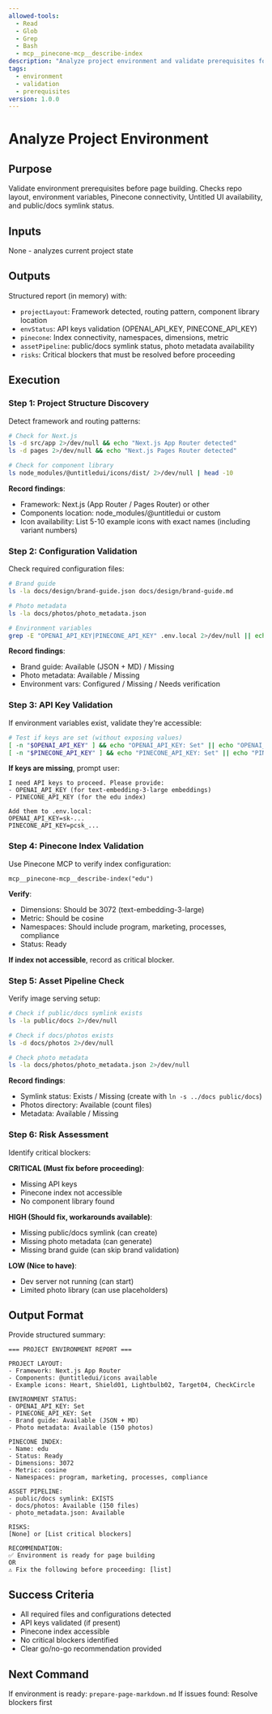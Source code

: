 ```yaml
---
allowed-tools:
  - Read
  - Glob
  - Grep
  - Bash
  - mcp__pinecone-mcp__describe-index
description: "Analyze project environment and validate prerequisites for page building"
tags:
  - environment
  - validation
  - prerequisites
version: 1.0.0
---
```


# Analyze Project Environment

## Purpose
Validate environment prerequisites before page building. Checks repo layout, environment variables, Pinecone connectivity, Untitled UI availability, and public/docs symlink status.

## Inputs
None - analyzes current project state

## Outputs
Structured report (in memory) with:
- `projectLayout`: Framework detected, routing pattern, component library location
- `envStatus`: API keys validation (OPENAI_API_KEY, PINECONE_API_KEY)
- `pinecone`: Index connectivity, namespaces, dimensions, metric
- `assetPipeline`: public/docs symlink status, photo metadata availability
- `risks`: Critical blockers that must be resolved before proceeding

## Execution

### Step 1: Project Structure Discovery

Detect framework and routing patterns:

```bash
# Check for Next.js
ls -d src/app 2>/dev/null && echo "Next.js App Router detected"
ls -d pages 2>/dev/null && echo "Next.js Pages Router detected"

# Check for component library
ls node_modules/@untitledui/icons/dist/ 2>/dev/null | head -10
```

**Record findings**:
- Framework: Next.js (App Router / Pages Router) or other
- Components location: node_modules/@untitledui or custom
- Icon availability: List 5-10 example icons with exact names (including variant numbers)

### Step 2: Configuration Validation

Check required configuration files:

```bash
# Brand guide
ls -la docs/design/brand-guide.json docs/design/brand-guide.md

# Photo metadata
ls -la docs/photos/photo_metadata.json

# Environment variables
grep -E "OPENAI_API_KEY|PINECONE_API_KEY" .env.local 2>/dev/null || echo "No .env.local found"
```

**Record findings**:
- Brand guide: Available (JSON + MD) / Missing
- Photo metadata: Available / Missing
- Environment vars: Configured / Missing / Needs verification

### Step 3: API Key Validation

If environment variables exist, validate they're accessible:

```bash
# Test if keys are set (without exposing values)
[ -n "$OPENAI_API_KEY" ] && echo "OPENAI_API_KEY: Set" || echo "OPENAI_API_KEY: Missing"
[ -n "$PINECONE_API_KEY" ] && echo "PINECONE_API_KEY: Set" || echo "PINECONE_API_KEY: Missing"
```

**If keys are missing**, prompt user:
```
I need API keys to proceed. Please provide:
- OPENAI_API_KEY (for text-embedding-3-large embeddings)
- PINECONE_API_KEY (for the edu index)

Add them to .env.local:
OPENAI_API_KEY=sk-...
PINECONE_API_KEY=pcsk_...
```

### Step 4: Pinecone Index Validation

Use Pinecone MCP to verify index configuration:

```
mcp__pinecone-mcp__describe-index("edu")
```

**Verify**:
- Dimensions: Should be 3072 (text-embedding-3-large)
- Metric: Should be cosine
- Namespaces: Should include program, marketing, processes, compliance
- Status: Ready

**If index not accessible**, record as critical blocker.

### Step 5: Asset Pipeline Check

Verify image serving setup:

```bash
# Check if public/docs symlink exists
ls -la public/docs 2>/dev/null

# Check if docs/photos exists
ls -d docs/photos 2>/dev/null

# Check photo metadata
ls -la docs/photos/photo_metadata.json 2>/dev/null
```

**Record findings**:
- Symlink status: Exists / Missing (create with `ln -s ../docs public/docs`)
- Photos directory: Available (count files)
- Metadata: Available / Missing

### Step 6: Risk Assessment

Identify critical blockers:

**CRITICAL (Must fix before proceeding)**:
- Missing API keys
- Pinecone index not accessible
- No component library found

**HIGH (Should fix, workarounds available)**:
- Missing public/docs symlink (can create)
- Missing photo metadata (can generate)
- Missing brand guide (can skip brand validation)

**LOW (Nice to have)**:
- Dev server not running (can start)
- Limited photo library (can use placeholders)

## Output Format

Provide structured summary:

```
=== PROJECT ENVIRONMENT REPORT ===

PROJECT LAYOUT:
- Framework: Next.js App Router
- Components: @untitledui/icons available
- Example icons: Heart, Shield01, Lightbulb02, Target04, CheckCircle

ENVIRONMENT STATUS:
- OPENAI_API_KEY: Set
- PINECONE_API_KEY: Set
- Brand guide: Available (JSON + MD)
- Photo metadata: Available (150 photos)

PINECONE INDEX:
- Name: edu
- Status: Ready
- Dimensions: 3072
- Metric: cosine
- Namespaces: program, marketing, processes, compliance

ASSET PIPELINE:
- public/docs symlink: EXISTS
- docs/photos: Available (150 files)
- photo_metadata.json: Available

RISKS:
[None] or [List critical blockers]

RECOMMENDATION:
✅ Environment is ready for page building
OR
⚠️ Fix the following before proceeding: [list]
```

## Success Criteria

- All required files and configurations detected
- API keys validated (if present)
- Pinecone index accessible
- No critical blockers identified
- Clear go/no-go recommendation provided

## Next Command

If environment is ready: `prepare-page-markdown.md`
If issues found: Resolve blockers first
